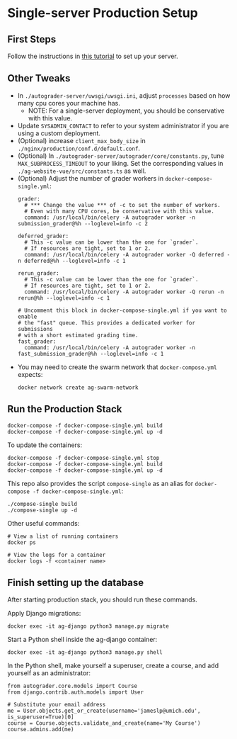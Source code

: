 # Single-server Production Setup

## First Steps
Follow the instructions in [this tutorial](./production_first_steps.md) to set
up your server.

## Other Tweaks
* In `./autograder-server/uwsgi/uwsgi.ini`, adjust `processes` based on how many cpu cores your machine has.
    * NOTE: For a single-server deployment, you should be conservative with this value.
* Update `SYSADMIN_CONTACT` to refer to your system administrator if you are
  using a custom deployment.
* (Optional) increase `client_max_body_size` in `./nginx/production/conf.d/default.conf`.
* (Optional) In `./autograder-server/autograder/core/constants.py`, tune `MAX_SUBPROCESS_TIMEOUT` to your liking. Set the corresponding values in `./ag-website-vue/src/constants.ts` as well.
* (Optional) Adjust the number of grader workers in `docker-compose-single.yml`:
    ```
    grader:
      # *** Change the value *** of -c to set the number of workers.
      # Even with many CPU cores, be conservative with this value.
      command: /usr/local/bin/celery -A autograder worker -n submission_grader@%h --loglevel=info -c 2

    deferred_grader:
      # This -c value can be lower than the one for `grader`.
      # If resources are tight, set to 1 or 2.
      command: /usr/local/bin/celery -A autograder worker -Q deferred -n deferred@%h --loglevel=info -c 1

    rerun_grader:
      # This -c value can be lower than the one for `grader`.
      # If resources are tight, set to 1 or 2.
      command: /usr/local/bin/celery -A autograder worker -Q rerun -n rerun@%h --loglevel=info -c 1

    # Uncomment this block in docker-compose-single.yml if you want to enable
    # the "fast" queue. This provides a dedicated worker for submissions
    # with a short estimated grading time.
    fast_grader:
      command: /usr/local/bin/celery -A autograder worker -n fast_submission_grader@%h --loglevel=info -c 1
    ```
* You may need to create the swarm network that `docker-compose.yml` expects:
  ```
  docker network create ag-swarm-network
  ```

## Run the Production Stack
```
docker-compose -f docker-compose-single.yml build
docker-compose -f docker-compose-single.yml up -d
```

To update the containers:
```
docker-compose -f docker-compose-single.yml stop
docker-compose -f docker-compose-single.yml build
docker-compose -f docker-compose-single.yml up -d
```

This repo also provides the script `compose-single` as an alias for
`docker-compose -f docker-compose-single.yml`:
```
./compose-single build
./compose-single up -d
```

Other useful commands:
```
# View a list of running containers
docker ps

# View the logs for a container
docker logs -f <container name>
```
## Finish setting up the database
After starting production stack, you should run these commands.

Apply Django migrations:
```
docker exec -it ag-django python3 manage.py migrate
```
Start a Python shell inside the ag-django container:
```
docker exec -it ag-django python3 manage.py shell
```
In the Python shell, make yourself a superuser, create a course, and add yourself as an administrator:
```
from autograder.core.models import Course
from django.contrib.auth.models import User

# Substitute your email address
me = User.objects.get_or_create(username='jameslp@umich.edu', is_superuser=True)[0]
course = Course.objects.validate_and_create(name='My Course')
course.admins.add(me)
```
